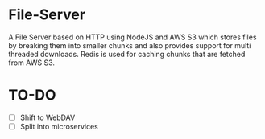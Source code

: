 # File-Server
A File Server based on HTTP using NodeJS and AWS S3 which stores files by breaking them into smaller chunks and also provides support for multi threaded downloads. Redis is used for caching chunks that are fetched from AWS S3.

# TO-DO
- [ ] Shift to WebDAV
- [ ] Split into microservices
